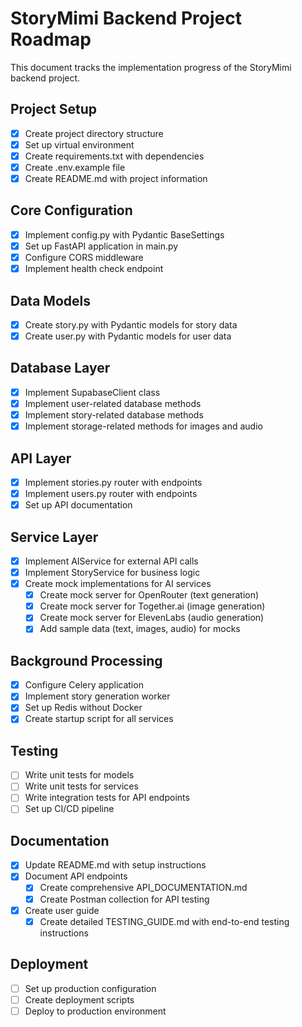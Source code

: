 # StoryMimi Backend Project Roadmap

This document tracks the implementation progress of the StoryMimi backend project.

## Project Setup

- [x] Create project directory structure
- [x] Set up virtual environment
- [x] Create requirements.txt with dependencies
- [x] Create .env.example file
- [x] Create README.md with project information

## Core Configuration

- [x] Implement config.py with Pydantic BaseSettings
- [x] Set up FastAPI application in main.py
- [x] Configure CORS middleware
- [x] Implement health check endpoint

## Data Models

- [x] Create story.py with Pydantic models for story data
- [x] Create user.py with Pydantic models for user data

## Database Layer

- [x] Implement SupabaseClient class
- [x] Implement user-related database methods
- [x] Implement story-related database methods
- [x] Implement storage-related methods for images and audio

## API Layer

- [x] Implement stories.py router with endpoints
- [x] Implement users.py router with endpoints
- [x] Set up API documentation

## Service Layer

- [x] Implement AIService for external API calls
- [x] Implement StoryService for business logic
- [x] Create mock implementations for AI services
  - [x] Create mock server for OpenRouter (text generation)
  - [x] Create mock server for Together.ai (image generation)
  - [x] Create mock server for ElevenLabs (audio generation)
  - [x] Add sample data (text, images, audio) for mocks

## Background Processing

- [x] Configure Celery application
- [x] Implement story generation worker
- [x] Set up Redis without Docker
- [x] Create startup script for all services

## Testing

- [ ] Write unit tests for models
- [ ] Write unit tests for services
- [ ] Write integration tests for API endpoints
- [ ] Set up CI/CD pipeline

## Documentation

- [x] Update README.md with setup instructions
- [x] Document API endpoints
  - [x] Create comprehensive API_DOCUMENTATION.md
  - [x] Create Postman collection for API testing
- [x] Create user guide
  - [x] Create detailed TESTING_GUIDE.md with end-to-end testing instructions

## Deployment

- [ ] Set up production configuration
- [ ] Create deployment scripts
- [ ] Deploy to production environment